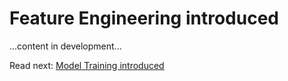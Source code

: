 # Feature Engineering introduced

...content in development...

Read next: [Model Training introduced](./model-training/README.md)
